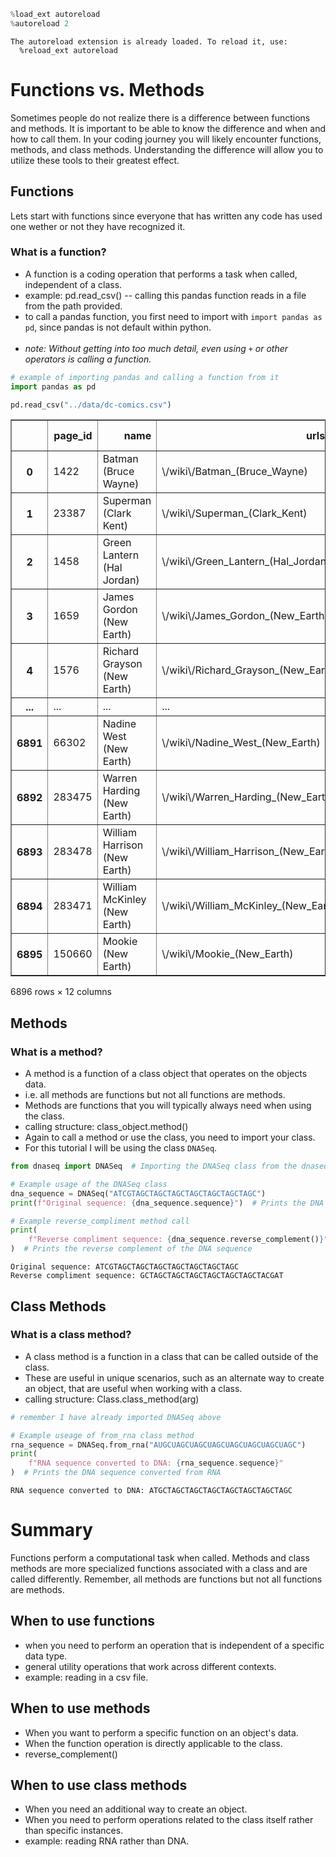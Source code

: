 ```python
%load_ext autoreload
%autoreload 2
```

    The autoreload extension is already loaded. To reload it, use:
      %reload_ext autoreload


# Functions vs. Methods

Sometimes people do not realize there is a difference between functions and methods. It is important to be able to know the difference and when and how to call them. In your coding journey you will likely encounter functions, methods, and class methods. Understanding the difference will allow you to utilize these tools to their greatest effect.

## Functions
Lets start with functions since everyone that has written any code has used one wether or not they have recognized it.

### What is a function?
- A function is a coding operation that performs a task when called, independent of a class.
- example: pd.read_csv() -- calling this pandas function reads in a file from the path provided.
- to call a pandas function, you first need to import with `import pandas as pd`, since pandas is not default within python.
<br><br>
- *note: Without getting into too much detail, even using `+` or other operators is calling a function.*


```python
# example of importing pandas and calling a function from it
import pandas as pd

pd.read_csv("../data/dc-comics.csv")
```




<div>
<style scoped>
    .dataframe tbody tr th:only-of-type {
        vertical-align: middle;
    }

    .dataframe tbody tr th {
        vertical-align: top;
    }

    .dataframe thead th {
        text-align: right;
    }
</style>
<table border="1" class="dataframe">
  <thead>
    <tr style="text-align: right;">
      <th></th>
      <th>page_id</th>
      <th>name</th>
      <th>urlslug</th>
      <th>ID</th>
      <th>ALIGN</th>
      <th>EYE</th>
      <th>HAIR</th>
      <th>SEX</th>
      <th>ALIVE</th>
      <th>APPEARANCES</th>
      <th>FIRST APPEARANCE</th>
      <th>YEAR</th>
    </tr>
  </thead>
  <tbody>
    <tr>
      <th>0</th>
      <td>1422</td>
      <td>Batman (Bruce Wayne)</td>
      <td>\/wiki\/Batman_(Bruce_Wayne)</td>
      <td>Secret Identity</td>
      <td>Good Characters</td>
      <td>Blue Eyes</td>
      <td>Black Hair</td>
      <td>Male Characters</td>
      <td>Living Characters</td>
      <td>3093.0</td>
      <td>1939, May</td>
      <td>1939.0</td>
    </tr>
    <tr>
      <th>1</th>
      <td>23387</td>
      <td>Superman (Clark Kent)</td>
      <td>\/wiki\/Superman_(Clark_Kent)</td>
      <td>Secret Identity</td>
      <td>Good Characters</td>
      <td>Blue Eyes</td>
      <td>Black Hair</td>
      <td>Male Characters</td>
      <td>Living Characters</td>
      <td>2496.0</td>
      <td>1986, October</td>
      <td>1986.0</td>
    </tr>
    <tr>
      <th>2</th>
      <td>1458</td>
      <td>Green Lantern (Hal Jordan)</td>
      <td>\/wiki\/Green_Lantern_(Hal_Jordan)</td>
      <td>Secret Identity</td>
      <td>Good Characters</td>
      <td>Brown Eyes</td>
      <td>Brown Hair</td>
      <td>Male Characters</td>
      <td>Living Characters</td>
      <td>1565.0</td>
      <td>1959, October</td>
      <td>1959.0</td>
    </tr>
    <tr>
      <th>3</th>
      <td>1659</td>
      <td>James Gordon (New Earth)</td>
      <td>\/wiki\/James_Gordon_(New_Earth)</td>
      <td>Public Identity</td>
      <td>Good Characters</td>
      <td>Brown Eyes</td>
      <td>White Hair</td>
      <td>Male Characters</td>
      <td>Living Characters</td>
      <td>1316.0</td>
      <td>1987, February</td>
      <td>1987.0</td>
    </tr>
    <tr>
      <th>4</th>
      <td>1576</td>
      <td>Richard Grayson (New Earth)</td>
      <td>\/wiki\/Richard_Grayson_(New_Earth)</td>
      <td>Secret Identity</td>
      <td>Good Characters</td>
      <td>Blue Eyes</td>
      <td>Black Hair</td>
      <td>Male Characters</td>
      <td>Living Characters</td>
      <td>1237.0</td>
      <td>1940, April</td>
      <td>1940.0</td>
    </tr>
    <tr>
      <th>...</th>
      <td>...</td>
      <td>...</td>
      <td>...</td>
      <td>...</td>
      <td>...</td>
      <td>...</td>
      <td>...</td>
      <td>...</td>
      <td>...</td>
      <td>...</td>
      <td>...</td>
      <td>...</td>
    </tr>
    <tr>
      <th>6891</th>
      <td>66302</td>
      <td>Nadine West (New Earth)</td>
      <td>\/wiki\/Nadine_West_(New_Earth)</td>
      <td>Public Identity</td>
      <td>Good Characters</td>
      <td>NaN</td>
      <td>NaN</td>
      <td>Female Characters</td>
      <td>Living Characters</td>
      <td>NaN</td>
      <td>NaN</td>
      <td>NaN</td>
    </tr>
    <tr>
      <th>6892</th>
      <td>283475</td>
      <td>Warren Harding (New Earth)</td>
      <td>\/wiki\/Warren_Harding_(New_Earth)</td>
      <td>Public Identity</td>
      <td>Good Characters</td>
      <td>NaN</td>
      <td>NaN</td>
      <td>Male Characters</td>
      <td>Living Characters</td>
      <td>NaN</td>
      <td>NaN</td>
      <td>NaN</td>
    </tr>
    <tr>
      <th>6893</th>
      <td>283478</td>
      <td>William Harrison (New Earth)</td>
      <td>\/wiki\/William_Harrison_(New_Earth)</td>
      <td>Public Identity</td>
      <td>Good Characters</td>
      <td>NaN</td>
      <td>NaN</td>
      <td>Male Characters</td>
      <td>Living Characters</td>
      <td>NaN</td>
      <td>NaN</td>
      <td>NaN</td>
    </tr>
    <tr>
      <th>6894</th>
      <td>283471</td>
      <td>William McKinley (New Earth)</td>
      <td>\/wiki\/William_McKinley_(New_Earth)</td>
      <td>Public Identity</td>
      <td>Good Characters</td>
      <td>NaN</td>
      <td>NaN</td>
      <td>Male Characters</td>
      <td>Living Characters</td>
      <td>NaN</td>
      <td>NaN</td>
      <td>NaN</td>
    </tr>
    <tr>
      <th>6895</th>
      <td>150660</td>
      <td>Mookie (New Earth)</td>
      <td>\/wiki\/Mookie_(New_Earth)</td>
      <td>Public Identity</td>
      <td>Bad Characters</td>
      <td>Blue Eyes</td>
      <td>Blond Hair</td>
      <td>Male Characters</td>
      <td>Living Characters</td>
      <td>NaN</td>
      <td>NaN</td>
      <td>NaN</td>
    </tr>
  </tbody>
</table>
<p>6896 rows × 12 columns</p>
</div>



## Methods

### What is a method?
- A method is a function of a class object that operates on the objects data.
- i.e. all methods are functions but not all functions are methods.
- Methods are functions that you will typically always need when using the class. 
- calling structure: class_object.method() 
- Again to call a method or use the class, you need to import your class.
- For this tutorial I will be using the class `DNASeq`.



```python
from dnaseq import DNASeq  # Importing the DNASeq class from the dnaseq module

# Example usage of the DNASeq class
dna_sequence = DNASeq("ATCGTAGCTAGCTAGCTAGCTAGCTAGCTAGC")
print(f"Original sequence: {dna_sequence.sequence}")  # Prints the DNA sequence

# Example reverse_compliment method call
print(
    f"Reverse compliment sequence: {dna_sequence.reverse_complement()}"
)  # Prints the reverse complement of the DNA sequence
```

    Original sequence: ATCGTAGCTAGCTAGCTAGCTAGCTAGCTAGC
    Reverse compliment sequence: GCTAGCTAGCTAGCTAGCTAGCTAGCTACGAT


## Class Methods

### What is a class method?
- A class method is a function in a class that can be called outside of the class.
- These are useful in unique scenarios, such as an alternate way to create an object, that are useful when working with a class. 
- calling structure: Class.class_method(arg)


```python
# remember I have already imported DNASeq above

# Example useage of from_rna class method
rna_sequence = DNASeq.from_rna("AUGCUAGCUAGCUAGCUAGCUAGCUAGCUAGC")
print(
    f"RNA sequence converted to DNA: {rna_sequence.sequence}"
)  # Prints the DNA sequence converted from RNA
```

    RNA sequence converted to DNA: ATGCTAGCTAGCTAGCTAGCTAGCTAGCTAGC


# Summary
Functions perform a computational task when called. Methods and class methods are more specialized functions associated with a class and are called differently. Remember, all methods are functions but not all functions are methods. 

## When to use functions
- when you need to perform an operation that is independent of a specific data type.
- general utility operations that work across different contexts.
- example: reading in a csv file.

## When to use methods
- When you want to perform a specific function on an object's data.
- When the function operation is directly applicable to the class.
- reverse_complement()

## When to use class methods
- When you need an additional way to create an object.
- When you need to perform operations related to the class itself rather than specific instances.
- example: reading RNA rather than DNA.
